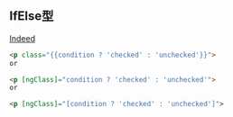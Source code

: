 
## IfElse型

[Indeed](https://stackoverflow.com/a/38203292)
```html
<p class="{{condition ? 'checked' : 'unchecked'}}">
or

<p [ngClass]="condition ? 'checked' : 'unchecked'">
or

<p [ngClass]="[condition ? 'checked' : 'unchecked']">
```
